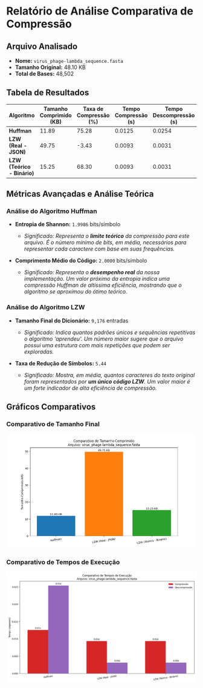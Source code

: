 # Relatório de Análise Comparativa de Compressão

## Arquivo Analisado
- **Nome:** `virus_phage-lambda_sequence.fasta`
- **Tamanho Original:** 48.10 KB
- **Total de Bases:** 48,502

## Tabela de Resultados

| Algoritmo | Tamanho Comprimido (KB) | Taxa de Compressão (%) | Tempo Compressão (s) | Tempo Descompressão (s) |
|---|---|---|---|---|
| **Huffman** | 11.89 | 75.28 | 0.0125 | 0.0254 |
| **LZW (Real - JSON)** | 49.75 | -3.43 | 0.0093 | 0.0031 |
| **LZW (Teórico - Binário)** | 15.25 | 68.30 | 0.0093 | 0.0031 |

## Métricas Avançadas e Análise Teórica

### Análise do Algoritmo Huffman

- **Entropia de Shannon:** `1.9986` bits/símbolo
  - *Significado: Representa o **limite teórico** da compressão para este arquivo. É o número mínimo de bits, em média, necessários para representar cada caractere com base em suas frequências.*

- **Comprimento Médio do Código:** `2.0000` bits/símbolo
  - *Significado: Representa o **desempenho real** da nossa implementação. Um valor próximo da entropia indica uma compressão Huffman de altíssima eficiência, mostrando que o algoritmo se aproximou do ótimo teórico.*

### Análise do Algoritmo LZW

- **Tamanho Final do Dicionário:** `9,176` entradas
  - *Significado: Indica quantos padrões únicos e sequências repetitivas o algoritmo 'aprendeu'. Um número maior sugere que o arquivo possui uma estrutura com mais repetições que podem ser exploradas.*

- **Taxa de Redução de Símbolos:** `5.44`
  - *Significado: Mostra, em média, quantos caracteres do texto original foram representados por **um único código LZW**. Um valor maior é um forte indicador de alta eficiência de compressão.*


## Gráficos Comparativos

### Comparativo de Tamanho Final
![Comparativo de Tamanho](virus_phage-lambda_sequence_comparativo_tamanho.png)

### Comparativo de Tempos de Execução
![Comparativo de Tempo](virus_phage-lambda_sequence_comparativo_tempo.png)

